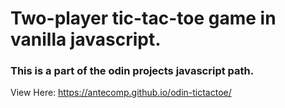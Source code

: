 # Two-player tic-tac-toe game in vanilla javascript.
### This is a part of the odin projects javascript path.
View Here: https://antecomp.github.io/odin-tictactoe/
